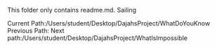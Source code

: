 This folder only contains readme.md.
Sailing

Current Path:/Users/student/Desktop/DajahsProject/WhatDoYouKnow
Previous Path:
Next path:/Users/student/Desktop/DajahsProject/WhatIsImpossible
